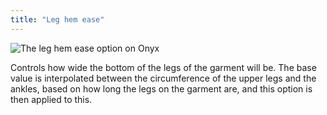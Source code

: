 ```yaml
---
title: "Leg hem ease"
---
```


![The leg hem ease option on Onyx](leghemease.svg)

Controls how wide the bottom of the legs of the garment will be. The base value is interpolated between the circumference of the upper legs and the ankles, based on how long the legs on the garment are, and this option is then applied to this.

